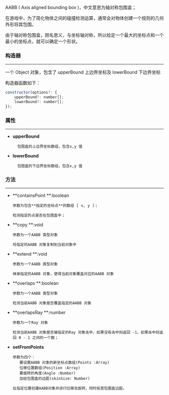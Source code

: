 AABB \( Axis aligned bounding box \)，中文意思为轴对称包围盒；

在游戏中，为了简化物体之间的碰撞检测运算，通常会对物体创建一个规则的几何外形将其包围。

由于轴对称包围盒，顾名思义，与坐标轴对称，所以给定一个最大的坐标点和一个最小的坐标点，就可以确定一个形状。

### 构造器

---

一个 Object 对象，包含了 upperBound 上边界坐标及 lowerBound 下边界坐标

构造器函数如下：

```js
constructor(options?: {
    upperBound?: number[];
    lowerBound?: number[];
});
```

### 属性

---

* **upperBound**

  ```
    包围盒的上边界坐标数组，包含x,y 值
  ```

* **lowerBound**

  ```
    包围盒的下边界坐标数组，包含x,y 值
  ```

### 方法

---

* **containsPoint  **:boolean

  ```
  参数为包含**指定的坐标点**的数组 [ x, y ]；

  检测指定的点是否在包围盒中；
  ```

* **copy  **:void

  ```
  参数为一个AABB 类型对象

  将指定的AABB 对象复制到当前对象中
  ```

* **extend  **:void

  ```
  参数为一个AABB 类型对象

  继承指定的AABB 对象，使得当前对象覆盖对应的AABB 对象
  ```

* **overlaps  **:boolean

  ```
  参数为一个AABB 类型对象

  检测当前AABB 对象是否覆盖指定的AABB 对象
  ```

* **overlapsRay  **:number

  ```
  参数为一个Ray 对象

  检测当前AABB 对象是否被指定的Ray 对象击中，如果没有击中则返回 -1，如果击中则返回 0 - 1 之间的一个数；
  ```

* **setFromPoints**

  ```
  参数为四个：
     要设置AABB 对象的新坐标点数组(Points :Array)
     位移位置数组(Position :Array)
     要旋转的角度(Angle :Number)
     加给包围盒的边距(skinSize: Number)

  在指定位置创建AABB对象并进行位移及旋转，同时拓宽包围盒边距。
  ```



